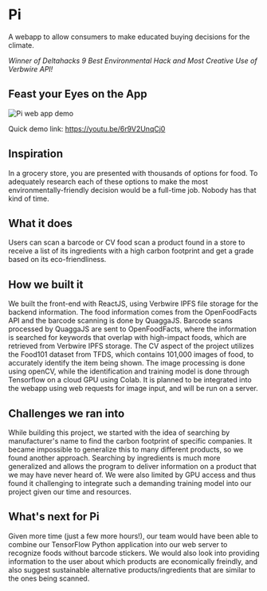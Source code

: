 # Pi
A webapp to allow consumers to make educated buying decisions for the climate.

*Winner of Deltahacks 9 Best Environmental Hack and Most Creative Use of Verbwire API!*
## Feast your Eyes on the App

![Pi web app demo](https://i.imgur.com/rncmbIk_d.jpg?maxwidth=520&shape=thumb&fidelity=high)

Quick demo link: https://youtu.be/6r9V2UnqCj0
## Inspiration 
In a grocery store, you are presented with thousands of options for food. To adequately research each of these options to make the most environmentally-friendly decision would be a full-time job. Nobody has that kind of time.

## What it does 
Users can scan a barcode or CV food scan a product found in a store to receive a list of its ingredients with a high carbon footprint and get a grade based on its eco-friendliness.

## How we built it
We built the front-end with ReactJS, using Verbwire IPFS file storage for the backend information. The food information comes from the OpenFoodFacts API and the barcode scanning is done by QuaggaJS. Barcode scans processed by QuaggaJS are sent to OpenFoodFacts, where the information is searched for keywords that overlap with high-impact foods, which are retrieved from Verbwire IPFS storage. The CV aspect of the project utilizes the Food101 dataset from TFDS, which contains 101,000 images of food, to accurately identify the item being shown. The image processing is done using openCV, while the identification and training model is done through Tensorflow on a cloud GPU using Colab. It is planned to be integrated into the webapp using web requests for image input, and will be run on a server.

## Challenges we ran into 
While building this project, we started with the idea of searching by manufacturer's name to find the carbon footprint of specific companies. It became impossible to generalize this to many different products, so we found another approach. Searching by ingredients is much more generalized and allows the program to deliver information on a product that we may have never heard of. We were also limited by GPU access and thus found it challenging to integrate such a demanding training model into our project given our time and resources. 

## What's next for Pi
Given more time (just a few more hours!), our team would have been able to combine our TensorFlow Python application into our web server to recognize foods without barcode stickers. We would also look into providing information to the user about which products are economically freindly, and also suggest sustainable alternative products/ingredients that are similar to the ones being scanned.
